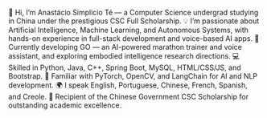 👋 Hi, I’m Anastácio Simplicio Té — a Computer Science undergrad studying in China under the prestigious CSC Full Scholarship.
💡 I’m passionate about Artificial Intelligence, Machine Learning, and Autonomous Systems, with hands-on experience in full-stack development and voice-based AI apps.
🧠 Currently developing GO — an AI-powered marathon trainer and voice assistant, and exploring embodied intelligence research directions.
💻 Skilled in Python, Java, C++, Spring Boot, MySQL, HTML/CSS/JS, and Bootstrap.
🧩 Familiar with PyTorch, OpenCV, and LangChain for AI and NLP development.
🌍 I speak English, Portuguese, Chinese, French, Spanish, and Creole.
🥇 Recipient of the Chinese Government CSC Scholarship for outstanding academic excellence.
